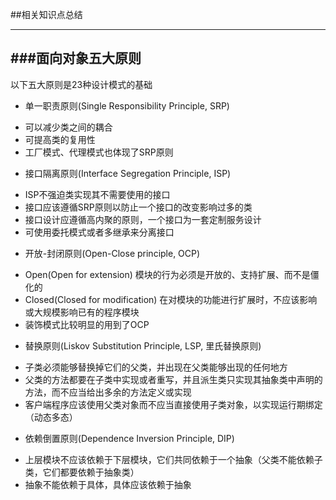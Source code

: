 ##相关知识点总结
***
###面向对象五大原则
---
以下五大原则是23种设计模式的基础
* 单一职责原则(Single Responsibility Principle, SRP)
 + 可以减少类之间的耦合
 + 可提高类的复用性
 + 工厂模式、代理模式也体现了SRP原则
* 接口隔离原则(Interface Segregation Principle, ISP)
 + ISP不强迫类实现其不需要使用的接口
 + 接口应该遵循SRP原则以防止一个接口的改变影响过多的类
 + 接口设计应遵循高内聚的原则，一个接口为一套定制服务设计
 + 可使用委托模式或者多继承来分离接口
* 开放-封闭原则(Open-Close principle, OCP)
 + Open(Open for extension) 模块的行为必须是开放的、支持扩展、而不是僵化的
 + Closed(Closed for modification) 在对模块的功能进行扩展时，不应该影响或大规模影响已有的程序模块
 + 装饰模式比较明显的用到了OCP
* 替换原则(Liskov Substitution Principle, LSP, 里氏替换原则)
 + 子类必须能够替换掉它们的父类，并出现在父类能够出现的任何地方
 + 父类的方法都要在子类中实现或者重写，并且派生类只实现其抽象类中声明的方法，而不应当给出多余的方法定义或实现
 + 客户端程序应该使用父类对象而不应当直接使用子类对象，以实现运行期绑定（动态多态）
* 依赖倒置原则(Dependence Inversion Principle, DIP)
 + 上层模块不应该依赖于下层模块，它们共同依赖于一个抽象（父类不能依赖子类，它们都要依赖于抽象类）
 + 抽象不能依赖于具体，具体应该依赖于抽象